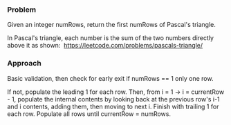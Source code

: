 ### Problem
Given an integer numRows, return the first numRows of Pascal's triangle.

In Pascal's triangle, each number is the sum of the two numbers directly above it as shown: <image on leetcode>
https://leetcode.com/problems/pascals-triangle/

### Approach
Basic validation, then check for early exit if numRows == 1 only one row. 

If not, populate the leading 1 for each row. Then, from i = 1 -> i = currentRow - 1, populate the internal contents by
looking back at the previous row's i-1 and i contents, adding them, then moving to next i. Finish with trailing 1 for 
each row. Populate all rows until currentRow = numRows.  
